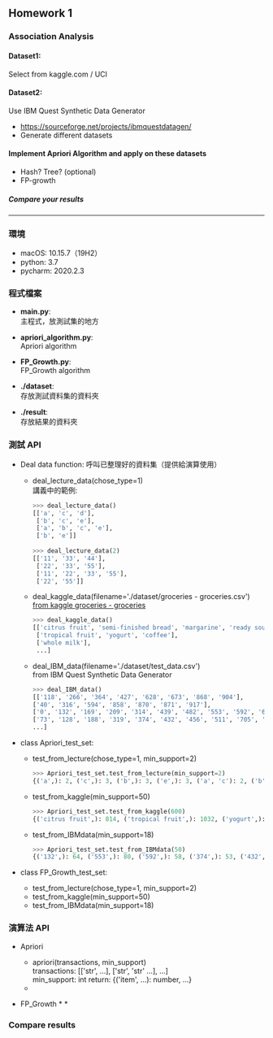 ## Homework 1
### Association Analysis  
#### Dataset1:  
Select from kaggle.com / UCI  

#### Dataset2:  
Use IBM Quest Synthetic Data Generator
* https://sourceforge.net/projects/ibmquestdatagen/  
* Generate different datasets  

#### Implement Apriori Algorithm and apply on these datasets 
* Hash? Tree? (optional)  
* FP-growth  
##### Compare your results

---
### 環境
* macOS: 10.15.7（19H2）
* python: 3.7
* pycharm: 2020.2.3

### 程式檔案
* **main.py**:  
  主程式，放測試集的地方
* **apriori_algorithm.py**:  
  Apriori algorithm
* **FP_Growth.py**:  
  FP_Growth algorithm
  
* **./dataset**:  
  存放測試資料集的資料夾
* **./result**:  
  存放結果的資料夾
  
### 測試 API
* Deal data function:
  呼叫已整理好的資料集（提供給演算使用）
    * deal_lecture_data(chose_type=1)  
      講義中的範例: 
      ```python
      >>> deal_lecture_data()   
      [['a', 'c', 'd'],
       ['b', 'c', 'e'],
       ['a', 'b', 'c', 'e'],
       ['b', 'e']]
       
      >>> deal_lecture_data(2)
      [['11', '33', '44'],
       ['22', '33', '55'],
       ['11', '22', '33', '55'],
       ['22', '55']]                 
      ```
    * deal_kaggle_data(filename='./dataset/groceries - groceries.csv')  
      [from kaggle groceries - groceries](https://www.kaggle.com/irfanasrullah/groceries?select=groceries+-+groceries.csv)
      ```python
      >>> deal_kaggle_data()
      [['citrus fruit', 'semi-finished bread', 'margarine', 'ready soups'], 
       ['tropical fruit', 'yogurt', 'coffee'], 
       ['whole milk'],
       ...] 
      ``` 
    * deal_IBM_data(filename='./dataset/test_data.csv')  
      from IBM Quest Synthetic Data Generator
        ```python
      >>> deal_IBM_data()
      [['118', '266', '364', '427', '628', '673', '868', '904'], 
       ['40', '316', '594', '858', '870', '871', '917'], 
       ['0', '132', '169', '209', '314', '439', '482', '553', '592', '642', '885'], 
       ['73', '128', '188', '319', '374', '432', '456', '511', '705', '707', '756', '767', '825', '894'], 
       ...]
        ```
    
 
* class Apriori_test_set:
    * test_from_lecture(chose_type=1, min_support=2)  
      ```python 
      >>> Apriori_test_set.test_from_lecture(min_support=2)
      {('a',): 2, ('c',): 3, ('b',): 3, ('e',): 3, ('a', 'c'): 2, ('b', 'c'): 2, ('b', 'e'): 3, ('c', 'e'): 2, ('b', 'c', 'e'): 2}
      ```
    * test_from_kaggle(min_support=50)  
      ```python
      >>> Apriori_test_set.test_from_kaggle(600)
      {('citrus fruit',): 814, ('tropical fruit',): 1032, ('yogurt',): 1372, ('whole milk',): 2513, ('pip fruit',): 744, ('other vegetables',): 1903, ('rolls/buns',): 1809, ('bottled beer',): 792, ('bottled water',): 1087, ('soda',): 1715, ('fruit/vegetable juice',): 711, ('newspapers',): 785, ('pastry',): 875, ('root vegetables',): 1072, ('canned beer',): 764, ('sausage',): 924, ('brown bread',): 638, ('shopping bags',): 969, ('whipped/sour cream',): 705, ('domestic eggs',): 624, ('other vegetables', 'whole milk'): 736}
      ```
    * test_from_IBMdata(min_support=18)  
      ```python
      >>> Apriori_test_set.test_from_IBMdata(50)
      {('132',): 64, ('553',): 80, ('592',): 58, ('374',): 53, ('432',): 54, ('63',): 53, ('607',): 75, ('442',): 66, ('988',): 55, ('238',): 73, ('471',): 66, ('973',): 63, ('444',): 62, ('902',): 50, ('293',): 55, ('318',): 51, ('87',): 52, ('36',): 66, ('647',): 53, ('405',): 63}      
      ```
    
    
* class FP_Growth_test_set:
    * test_from_lecture(chose_type=1, min_support=2)  
    * test_from_kaggle(min_support=50)  
    * test_from_IBMdata(min_support=18)  
    
### 演算法 API
* Apriori
    * apriori(transactions, min_support)  
      transactions: [['str', ...], ['str', 'str' ...], ...]  
      min_support: int
      return: {('item', ...): number, ...}
    * 
    
* FP_Growth
    *
    *
    
    
### Compare results
    